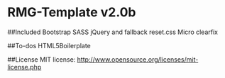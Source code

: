 RMG-Template v2.0b
==================================================
##Included
Bootstrap SASS
jQuery and fallback
reset.css
Micro clearfix

##To-dos
HTML5Boilerplate

##License
MIT license: http://www.opensource.org/licenses/mit-license.php